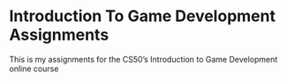 # Introduction To Game Development Assignments
This is my assignments for the CS50’s Introduction to Game Development online course
